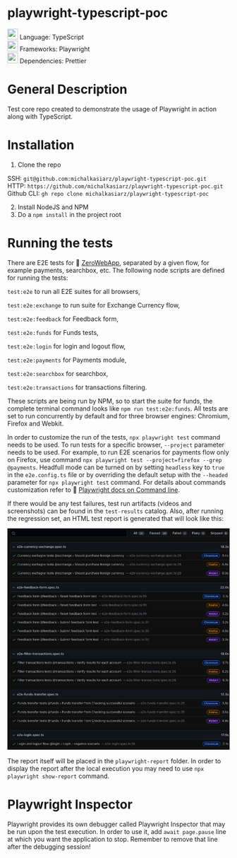 # playwright-typescript-poc

<img height="24" width="24" src="https://cdn-icons-png.flaticon.com/512/5968/5968381.png" /> Language: TypeScript  
<img height="24" width="24" src="https://playwright.dev/img/playwright-logo.svg" /> Frameworks: Playwright  
<img height="24" width="24" src="https://unpkg.com/simple-icons@v7/icons/prettier.svg" /> Dependencies: Prettier

# General Description

Test core repo created to demonstrate the usage of Playwright in action along with TypeScript.

# Installation

1. Clone the repo

SSH: `git@github.com:michalkasiarz/playwright-typescript-poc.git`  
HTTP: `https://github.com/michalkasiarz/playwright-typescript-poc.git`  
Github CLI: `gh repo clone michalkasiarz/playwright-typescript-poc`

2. Install NodeJS and NPM
3. Do a `npm install` in the project root

# Running the tests

There are E2E tests for :link: [ZeroWebApp](http://zero.webappsecurity.com), separated by a given flow, for example payments, searchbox, etc. The following node scripts are defined for running the tests:

`test:e2e` to run all E2E suites for all browsers,

`test:e2e:exchange` to run suite for Exchange Currency flow,

`test:e2e:feedback` for Feedback form,

`test:e2e:funds` for Funds tests,

`test:e2e:login` for login and logout flow,

`test:e2e:payments` for Payments module,

`test:e2e:searchbox` for searchbox,

`test:e2e:transactions` for transactions filtering.

These scripts are being run by NPM, so to start the suite for funds, the complete terminal command looks like `npm run test:e2e:funds`. All tests are set to run concurrently by default and for three browser engines: Chromium, Firefox and Webkit.

In order to customize the run of the tests, `npx playwright test` command needs to be used. To run tests for a specific browser, `--project` parameter needs to be used. For example, to run E2E scenarios for payments flow only on Firefox, use command `npx playwright test --project=firefox --grep @payments`. Headfull mode can be turned on by setting `headless` key to `true` in the `e2e.config.ts` file or by overriding the default setup with the `--headed` parameter for `npx playwright test` command. For details about commands customization refer to :link: [Playwright docs on Command line](https://playwright.dev/docs/intro#command-line).

If there would be any test failures, test run artifacts (videos and screenshots) can be found in the `test-results` catalog. Also, after running the regression set, an HTML test report is generated that will look like this:

![alt text](test-results.png)

The report itself will be placed in the `playwright-report` folder. In order to display the report after the local execution you may need to use `npx playwright show-report` command.

# Playwright Inspector

Playwright provides its own debugger called Playwright Inspector that may be run upon the test execution. In order to use it, add `await page.pause` line at which you want the application to stop. Remember to remove that line after the debugging session!
